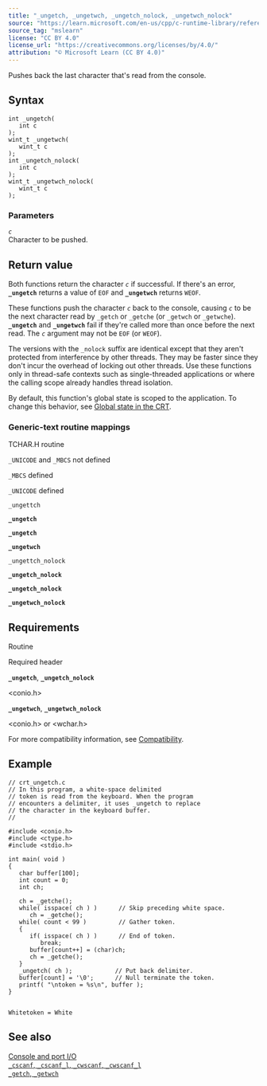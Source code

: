 ```yaml
---
title: "_ungetch, _ungetwch, _ungetch_nolock, _ungetwch_nolock"
source: "https://learn.microsoft.com/en-us/cpp/c-runtime-library/reference/ungetch-ungetwch-ungetch-nolock-ungetwch-nolock?view=msvc-170"
source_tag: "mslearn"
license: "CC BY 4.0"
license_url: "https://creativecommons.org/licenses/by/4.0/"
attribution: "© Microsoft Learn (CC BY 4.0)"
---
```

Pushes back the last character that's read from the console.

## Syntax

```
int _ungetch(
   int c
);
wint_t _ungetwch(
   wint_t c
);
int _ungetch_nolock(
   int c
);
wint_t _ungetwch_nolock(
   wint_t c
);
```

### Parameters

_`c`_  
Character to be pushed.

## Return value

Both functions return the character _`c`_ if successful. If there's an error, **`_ungetch`** returns a value of `EOF` and **`_ungetwch`** returns `WEOF`.

These functions push the character _`c`_ back to the console, causing _`c`_ to be the next character read by `_getch` or `_getche` (or `_getwch` or `_getwche`). **`_ungetch`** and **`_ungetwch`** fail if they're called more than once before the next read. The _`c`_ argument may not be `EOF` (or `WEOF`).

The versions with the `_nolock` suffix are identical except that they aren't protected from interference by other threads. They may be faster since they don't incur the overhead of locking out other threads. Use these functions only in thread-safe contexts such as single-threaded applications or where the calling scope already handles thread isolation.

By default, this function's global state is scoped to the application. To change this behavior, see [Global state in the CRT](https://learn.microsoft.com/en-us/cpp/c-runtime-library/global-state?view=msvc-170).

### Generic-text routine mappings

TCHAR.H routine

`_UNICODE` and `_MBCS` not defined

`_MBCS` defined

`_UNICODE` defined

`_ungettch`

**`_ungetch`**

**`_ungetch`**

**`_ungetwch`**

`_ungettch_nolock`

**`_ungetch_nolock`**

**`_ungetch_nolock`**

**`_ungetwch_nolock`**

## Requirements

Routine

Required header

**`_ungetch`**, **`_ungetch_nolock`**

<conio.h>

**`_ungetwch`**, **`_ungetwch_nolock`**

<conio.h> or <wchar.h>

For more compatibility information, see [Compatibility](https://learn.microsoft.com/en-us/cpp/c-runtime-library/compatibility?view=msvc-170).

## Example

```
// crt_ungetch.c
// In this program, a white-space delimited
// token is read from the keyboard. When the program
// encounters a delimiter, it uses _ungetch to replace
// the character in the keyboard buffer.
//

#include <conio.h>
#include <ctype.h>
#include <stdio.h>

int main( void )
{
   char buffer[100];
   int count = 0;
   int ch;

   ch = _getche();
   while( isspace( ch ) )      // Skip preceding white space.
      ch = _getche();
   while( count < 99 )         // Gather token.
   {
      if( isspace( ch ) )      // End of token.
         break;
      buffer[count++] = (char)ch;
      ch = _getche();
   }
   _ungetch( ch );            // Put back delimiter.
   buffer[count] = '\0';      // Null terminate the token.
   printf( "\ntoken = %s\n", buffer );
}
```

```

Whitetoken = White
```

## See also

[Console and port I/O](https://learn.microsoft.com/en-us/cpp/c-runtime-library/console-and-port-i-o?view=msvc-170)  
[`_cscanf`, `_cscanf_l`, `_cwscanf`, `_cwscanf_l`](https://learn.microsoft.com/en-us/cpp/c-runtime-library/reference/cscanf-cscanf-l-cwscanf-cwscanf-l?view=msvc-170)  
[`_getch`, `_getwch`](https://learn.microsoft.com/en-us/cpp/c-runtime-library/reference/getch-getwch?view=msvc-170)